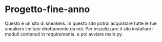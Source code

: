 # Progetto-fine-anno
Questo è un sito di sneakers.
In questo sito potrai acquistare tutte le tue sneakers limitate direttamente da noi.
Per inizializzare il sito installare i moduli contenuti in requirements. e poi avviare main.py.


